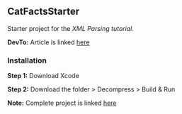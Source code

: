 ## CatFactsStarter

Starter project for the _XML Parsing tutorial_.

**DevTo:** Article is linked [here](https://dev.to/midhetfatema94/xml-parsing-51e7-temp-slug-1034829?preview=89e52e2597b7c75689bc8892aa18bf5b3462fbfe559c6d10e2cbb7739309efe7246505ebdda24dcefec061d9caedde7ee786f6807f95eef9a44fc81b)

### Installation
**Step 1:** Download Xcode

**Step 2:** Download the folder > Decompress > Build & Run

**Note:** Complete project is linked [here](https://github.com/midhetfatema94/CatFacts)
